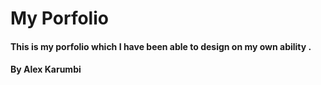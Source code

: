 # My Porfolio
#### This is my porfolio which I have been able to design on my own ability .
#### By Alex Karumbi